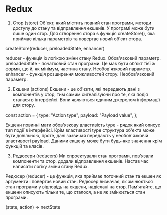 # Redux

1. Стор (store)
   Об'єкт, який містить повний стан програми, методи доступу до стану та відправлення екшенів. У програмі може бути лише один стор. Для створення стора є функція createStore(), яка приймає кілька параметрів та повертає новий об'єкт стора.

createStore(reducer, preloadedState, enhancer)

reducer - функція із логікою зміни стану Redux. Обов'язковий параметр.
preloadedState - початковий стан програми. Це має бути об'єкт тієї ж форми, що й, як мінімум, частина стану. Необов'язковий параметр.
enhancer - функція розширення можливостей стору. Необов'язковий параметр.

2. Екшени (actions)
   Екшени - це об'єкти, які передають дані з компонентів у стор, тим самим сигналізуючи про те, яка подія сталася в інтерфейсі. Вони являються єдиним джерелом інформації для стору.

const action = {
type: "Action type",
payload: "Payload value",
};

Екшени повинні мати обов'язкову властивість type - рядок який описує тип події в інтерфейсі. Крім властивості type структура об'єкта може бути довільною, проте, дані зазвичай передають у необов'язковій властивості payload. Даними екшену може бути будь-яке значення крім функцій та класів.

3. Редюсери (reducers)
   Ми спроектували стан програми, пов'язали компоненти та стор, додали відправлення екшенів. Настав час написати логіку зміни стану Redux.

Редюсер (reducer) - це функція, яка приймає поточний стан та екшен як аргументи і повертає новий стан. Редюсер визначає, як змінюється стан програми у відповідь на екшени, надіслані на стор. Пам'ятайте, що екшени описують тільки те, що сталося, а не як змінюється стан програми.

(state, action) => nextState
